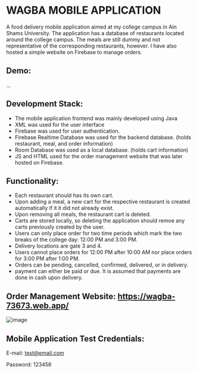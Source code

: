 # WAGBA MOBILE APPLICATION

A food delivery mobile application aimed at my college campus in Ain Shams University. The application has a database of restaurants located around the college campus. The meals are still dummy and not representative of the corresponding restaurants, however. I have also hosted a simple website on Firebase to manage orders.


## Demo:

...


## Development Stack:

- The mobile application frontend was mainly developed using Java
- XML was used for the user interface
- Firebase was used for user authentication.
- Firebase Realtime Database was used for the backend database. (holds restaurant, meal, and order information)
- Room Database was used as a local database. (holds cart information)
- JS and HTML used for the order management website that was later hosted on Firebase.


## Functionality:

- Each restaurant should has its own cart.
- Upon adding a meal, a new cart for the respective restaurant is created automatically if it it did not already exist.
- Upon removing all meals, the restaurant cart is deleted.
- Carts are stored locally, so deleting the application should remoe any carts previously created by the user.
- Users can only place order for two time periods which mark the two breaks of the college day: 12:00 PM and 3:00 PM.
- Delivery locations are gate 3 and 4.
- Users cannot place orders for 12:00 PM after 10:00 AM nor place orders for 3:00 PM after 1:00 PM.
- Orders can be pending, cancelled, confirmed, delivered, or in delivery.
- payment can either be paid or due. It is assumed that payments are done in cash upon delivery.


## Order Management Website: https://wagba-73673.web.app/
![image](https://user-images.githubusercontent.com/61950995/211913533-137f42ee-1f9c-4860-95f9-1cba3b4f009b.png)


## Mobile Application Test Credentials:

E-mail: test@email.com

Password: 123456


